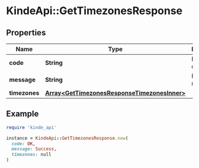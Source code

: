 # KindeApi::GetTimezonesResponse

## Properties

| Name | Type | Description | Notes |
| ---- | ---- | ----------- | ----- |
| **code** | **String** | Response code. | [optional] |
| **message** | **String** | Response message. | [optional] |
| **timezones** | [**Array&lt;GetTimezonesResponseTimezonesInner&gt;**](GetTimezonesResponseTimezonesInner.md) |  | [optional] |

## Example

```ruby
require 'kinde_api'

instance = KindeApi::GetTimezonesResponse.new(
  code: OK,
  message: Success,
  timezones: null
)
```

